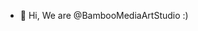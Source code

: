 - 👋 Hi, We are @BambooMediaArtStudio :)

<!---
BambooMediaArtStudio/BambooMediaArtStudio is a ✨ special ✨ repository because its `README.md` (this file) appears on your GitHub profile.
You can click the Preview link to take a look at your changes.
--->
